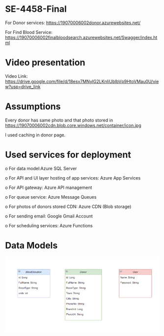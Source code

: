 # SE-4458-Final
For Donor services: https://19070006002donor.azurewebsites.net/

For Find Blood Service: https://19070006002finalbloodsearch.azurewebsites.net/Swagger/index.html

# Video presentation
Video Link: https://drive.google.com/file/d/18esv7MNylG2LKnIiUbIbVp9HtoVMau0U/view?usp=drive_link

# Assumptions
Every donor has same photo and that photo stored in https://19070006002cdn.blob.core.windows.net/container/icon.jpg

I used caching in donor page.

# Used services for deployment
o For data model:Azure SQL Server

o For API and UI layer hosting of app services: Azure App Services 

o For API gateway: Azure API management 

o For queue service: Azure Message Queues

o For photos of donors stored CDN: Azure CDN (Blob storage)

o For sending email: Google Gmail Account  

o For scheduling services: Azure Functions

# Data Models
![Resim2](https://github.com/ihsanefeuzun/SE-4458-Final/blob/main/diagram.png?raw=true)






